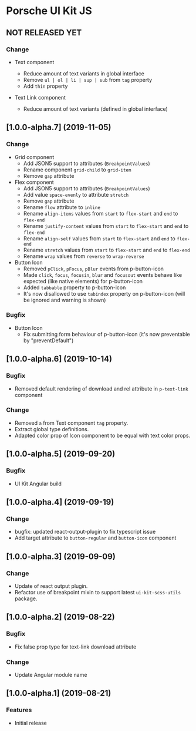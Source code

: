 # Porsche UI Kit JS

## NOT RELEASED YET

### Change

* Text component
  * Reduce amount of text variants in global interface
  * Remove `ul | ol | li | sup | sub` from `tag` property
  * Add `thin` property
  
* Text Link component
  * Reduce amount of text variants (defined in global interface)


## [1.0.0-alpha.7] (2019-11-05)

### Change

* Grid component
  * Add JSON5 support to attributes (`BreakpointValues`)
  * Rename component `grid-child` to `grid-item`
  * Remove `gap` attribute
* Flex component
  * Add JSON5 support to attributes (`BreakpointValues`)
  * Add value `space-evenly` to attribute `stretch`
  * Remove `gap` attribute
  * Rename `flow` attribute to `inline`
  * Rename `align-items` values from `start` to `flex-start` and `end` to `flex-end`
  * Rename `justify-content` values from `start` to `flex-start` and `end` to `flex-end`
  * Rename `align-self` values from `start` to `flex-start` and `end` to `flex-end`
  * Rename `stretch` values from `start` to `flex-start` and `end` to `flex-end`
  * Rename `wrap` values from `reverse` to `wrap-reverse`
* Button Icon
  * Removed `pClick`, `pFocus`, `pBlur` events from p-button-icon
  * Made `click`, `focus`, `focusin`, `blur` and `focusout` events behave like expected (like native elements) for p-button-icon
  * Added `tabbable` property to p-button-icon
  * It's now disallowed to use `tabindex` property on p-button-icon (will be ignored and warning is shown)

### Bugfix
* Button Icon
  * Fix submitting form behaviour of p-button-icon (it's now preventable by "preventDefault")

## [1.0.0-alpha.6] (2019-10-14)

### Bugfix
* Removed default rendering of download and rel attribute in `p-text-link` component

### Change
* Removed `a` from Text component `tag` property.
* Extract global type definitions.
* Adapted color prop of Icon component to be equal with text color props.


## [1.0.0-alpha.5] (2019-09-20)

### Bugfix
* UI Kit Angular build


## [1.0.0-alpha.4] (2019-09-19)

### Change
* bugfix: updated react-output-plugin to fix typescript issue
* Add target attribute to `button-regular` and `button-icon` component


## [1.0.0-alpha.3] (2019-09-09)

### Change
* Update of react output plugin. 
* Refactor use of breakpoint mixin to support latest `ui-kit-scss-utils` package.


## [1.0.0-alpha.2] (2019-08-22)

### Bugfix
* Fix false prop type for text-link download attribute

### Change
* Update Angular module name


## [1.0.0-alpha.1] (2019-08-21)

### Features
* Initial release